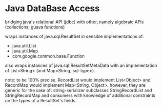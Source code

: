 # Java DataBase Access

bridging java's relational API (jdbc) with other, namely algebraic APIs (collections, guava functions)

wraps instances of java.sql.ResultSet in sensible implementations of:

- java.util.List
- java.util.Map
- com.google.common.base.Function

also wraps instances of java.sql.ResultSetMetaData with an implementation of List&lt;String> (and Map&lt;String, sql-type>).

note: to be 100% precise, RecordList would implement List&lt;Object>
  and RecordMap would implement Map&lt;String, Object>.
however, they are generic for the sake of:
  string-serializer subclasses StringRecordList and StringRecordMap and
  consumers with knowledge of additional constraints on the types of a ResultSet's fields.
